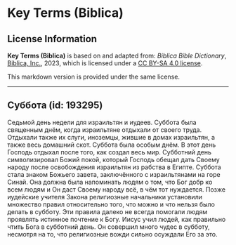 # Key Terms (Biblica)

## License Information

**Key Terms (Biblica)** is based on and adapted from: _Biblica Bible Dictionary_, [Biblica, Inc.](https://www.biblica.com/), 2023, which is licensed under a [CC BY-SA 4.0 license](https://creativecommons.org/licenses/by-sa/4.0/legalcode.en).

This markdown version is provided under the same license.



--------------------------------

## Суббота (id: 193295)

Седьмой день недели для израильтян и иудеев. Суббота была священным днём, когда израильтяне отдыхали от своего труда. Отдыхали также их слуги, иноземцы, жившие в домах израильтян, а также весь домашний скот. Суббота была особым днём. В этот день Господь отдыхал после того, как создал весь мир. Субботний день символизировал Божий покой, который Господь обещал дать Своему народу после освобождения израильтян из рабства в Египте. Суббота стала знаком Божьего завета, заключённого с израильтянами на горе Синай. Она должна была напоминать людям о том, что Бог добр ко всем людям и Он даст Своему народу всё, в чём тот нуждается. Позже иудейские учителя Закона религиозные начальники установили множество правил относительно того, что можно и что нельзя было делать в субботу. Эти правила далеко не всегда помогали людям проявлять истинное почтение к Богу. Иисус учил людей, как правильно чтить Бога в субботний день. Он совершил много чудес в субботу, несмотря на то, что религиозные вожди сильно осуждали Его за это. 


